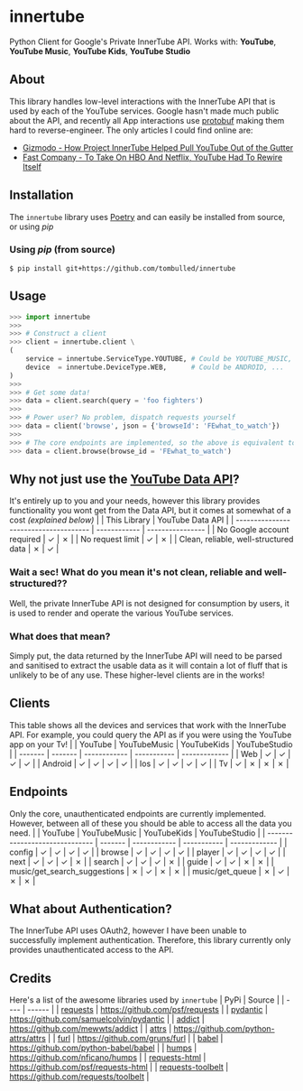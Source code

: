 # innertube
Python Client for Google's Private InnerTube API. Works with: **YouTube**, **YouTube Music**, **YouTube Kids**, **YouTube Studio**

## About
This library handles low-level interactions with the InnerTube API that is used by each of the YouTube services.
Google hasn't made much public about the API, and recently all App interactions use [protobuf](https://github.com/protocolbuffers/protobuf) making them hard to reverse-engineer. The only articles I could find online are:
* [Gizmodo - How Project InnerTube Helped Pull YouTube Out of the Gutter](https://gizmodo.com/how-project-innertube-helped-pull-youtube-out-of-the-gu-1704946491)
* [Fast Company - To Take On HBO And Netflix, YouTube Had To Rewire Itself](https://www.fastcompany.com/3044995/to-take-on-hbo-and-netflix-youtube-had-to-rewire-itself)

## Installation
The `innertube` library uses [Poetry](https://github.com/python-poetry/poetry) and can easily be installed from source, or using *pip*

### Using *pip* (from source)
```console
$ pip install git+https://github.com/tombulled/innertube
```

## Usage
```python
>>> import innertube
>>>
>>> # Construct a client
>>> client = innertube.client \
(
    service = innertube.ServiceType.YOUTUBE, # Could be YOUTUBE_MUSIC, ...
    device  = innertube.DeviceType.WEB,      # Could be ANDROID, ...
)
>>>
>>> # Get some data!
>>> data = client.search(query = 'foo fighters')
>>>
>>> # Power user? No problem, dispatch requests yourself
>>> data = client('browse', json = {'browseId': 'FEwhat_to_watch'})
>>>
>>> # The core endpoints are implemented, so the above is equivalent to:
>>> data = client.browse(browse_id = 'FEwhat_to_watch')
```

## Why not just use the [YouTube Data API](https://developers.google.com/youtube/v3/)?
It's entirely up to you and your needs, however this library provides functionality you wont get from the Data API, but it comes at somewhat of a cost *(explained below)*
|                                       | This Library | YouTube Data API |
| ------------------------------------- | ------------ | ---------------- |
| No Google account required            | &check;      | &cross;          |
| No request limit                      | &check;      | &cross;          |
| Clean, reliable, well-structured data | &cross;      | &check;          |

### Wait a sec! What do you mean it's not clean, reliable and well-structured??
Well, the private InnerTube API is not designed for consumption by users, it is used to render and operate the various YouTube services.

### What does that mean?
Simply put, the data returned by the InnerTube API will need to be parsed and sanitised to extract the usable data as it will contain a lot of fluff that is unlikely to be of any use. These higher-level clients are in the works!

## Clients
This table shows all the devices and services that work with the InnerTube API. For example, you could query the API as if you were using the YouTube app on your Tv!
|         | YouTube | YouTubeMusic | YouTubeKids | YouTubeStudio |
| ------- | ------- | ------------ | ----------- | ------------- |
| Web     | &check; | &check;      | &check;     | &check;       |
| Android | &check; | &check;      | &check;     | &check;       |
| Ios     | &check; | &check;      | &check;     | &check;       |
| Tv      | &check; | &cross;      | &cross;     | &cross;       |

## Endpoints
Only the core, unauthenticated endpoints are currently implemented. However, between all of these you should be able to access all the data you need.
|                                | YouTube | YouTubeMusic | YouTubeKids | YouTubeStudio |
| ------------------------------ | ------- | ------------ | ----------- | ------------- |
| config                         | &check; | &check;      | &check;     | &check;       |
| browse                         | &check; | &check;      | &check;     | &check;       |
| player                         | &check; | &check;      | &check;     | &check;       |
| next                           | &check; | &check;      | &check;     | &cross;       |
| search                         | &check; | &check;      | &check;     | &cross;       |
| guide                          | &check; | &check;      | &cross;     | &cross;       |
| music/get_search_suggestions   | &cross; | &check;      | &cross;     | &cross;       |
| music/get_queue                | &cross; | &check;      | &cross;     | &cross;       |

## What about Authentication?
The InnerTube API uses OAuth2, however I have been unable to successfully implement authentication.
Therefore, this library currently only provides unauthenticated access to the API.

## Credits
Here's a list of the awesome libraries used by `innertube`
| PyPi | Source |
| ---- | ------ |
| [requests](https://pypi.org/project/requests/) | https://github.com/psf/requests |
| [pydantic](https://pypi.org/project/pydantic/) | https://github.com/samuelcolvin/pydantic |
| [addict](https://pypi.org/project/addict/) | https://github.com/mewwts/addict |
| [attrs](https://pypi.org/project/attrs/) | https://github.com/python-attrs/attrs |
| [furl](https://pypi.org/project/furl/) | https://github.com/gruns/furl |
| [babel](https://pypi.org/project/Babel/) | https://github.com/python-babel/babel |
| [humps](https://pypi.org/project/pyhumps/) | https://github.com/nficano/humps |
| [requests-html](https://pypi.org/project/requests-html/) | https://github.com/psf/requests-html |
| [requests-toolbelt](https://pypi.org/project/requests-toolbelt/) | https://github.com/requests/toolbelt |
